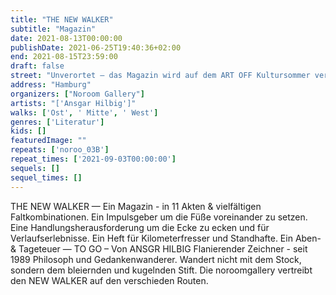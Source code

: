 ```yaml
---
title: "THE NEW WALKER"
subtitle: "Magazin"
date: 2021-08-13T00:00:00
publishDate: 2021-06-25T19:40:36+02:00
end: 2021-08-15T23:59:00
draft: false
street: "Unverortet – das Magazin wird auf dem ART OFF Kultursommer vertrieben / verteilt"
address: "Hamburg"
organizers: ["Noroom Gallery"]
artists: "['Ansgar Hilbig']"
walks: ['Ost', ' Mitte', ' West']
genres: ['Literatur']
kids: []
featuredImage: ""
repeats: ['noroo_03B']
repeat_times: ['2021-09-03T00:00:00']
sequels: []
sequel_times: []
---
```


THE NEW WALKER  — Ein Magazin - in 11 Akten & vielfältigen Faltkombinationen. Ein Impulsgeber um die Füße voreinander zu setzen.  Eine Handlungsherausforderung um die Ecke zu ecken und für Verlaufserlebnisse. Ein Heft für Kilometerfresser und Standhafte. Ein Aben- & Tageteuer — TO GO – Von ANSGR HILBIG Flanierender Zeichner - seit 1989 Philosoph und Gedankenwanderer. Wandert nicht mit dem Stock, sondern dem bleiernden und kugelnden Stift. Die noroomgallery vertreibt den NEW WALKER auf den verschieden Routen.